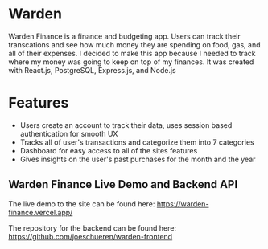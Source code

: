 # Warden

Warden Finance is a finance and budgeting app. Users can track their transcations and see how much money they are spending on food, gas, and all of their expenses. I decided to make this app because I needed to track where my money was going to keep on top of my finances. It was created with React.js, PostgreSQL, Express.js, and Node.js

# Features

- Users create an account to track their data, uses session based authentication for smooth UX
- Tracks all of user's transactions and categorize them into 7 categories
- Dashboard for easy access to all of the sites features
- Gives insights on the user's past purchases for the month and the year

## Warden Finance Live Demo and Backend API

The live demo to the site can be found here: https://warden-finance.vercel.app/

The repository for the backend can be found here: https://github.com/joeschueren/warden-frontend